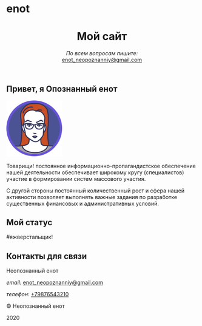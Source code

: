 # enot
<html lang="ru">
<head>
  <meta charset="utf-8">
  <meta name="viewport" content="width=device-width, initial-scale=1.0">
  <link rel="stylesheet" href="style.css">
  <title>Мой сайт – Опознанный енот</title>
</head>
<body class="page">
  <header class="page-header">
    <div class="container">
      <h1 class="page-title">Мой сайт</h1>
      <p><i>По всем вопросам пишите:</i><br><a href="mailto:enot_neopoznanniy@gmail.com">enot_neopoznanniy@gmail.com</a></p>
    </div>
  </header>
  <main>
    <section class="about container">
      <h2 class="section-title">Привет, я Опознанный енот</h2>
      <img class="about-image" src="img/avatar.svg" width="147" height="147" alt="Опознанный енот">
      <div class="about-content">
        <p>Товарищи! постоянное информационно-пропагандистское обеспечение нашей деятельности обеспечивает широкому кругу (специалистов) участие в формировании систем массового участия.</p>
        <p>С другой стороны постоянный количественный рост и сфера нашей активности позволяет выполнять важные задания по разработке существенных финансовых и административных условий.</p>
      </div>
    </section>
    <section class="status container">
      <h2 class="section-title">Мой статус</h2>
      <p>#яжверстальщик!</p>
    </section>
    <section class="contacts container">
      <h2 class="section-title">Контакты для связи</h2>
        <p class="contacts-name">Неопознанный енот</p>
        <p><i>email:</i> <a href="mailto:enot_neopoznanniy@gmail.com">enot_neopoznanniy@gmail.com</a></p>
        <p><i>телефон:</i> <a href="tel:+79876543210">+79876543210</a></p>
    </section>
  </main>
  <footer class="page-footer">
    <div class="container">
      <p>© Неопознанный енот</p>
      <p>2020</p>
    </div>
  </footer>
</body>
</html>
